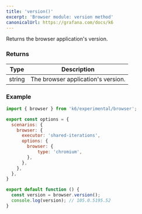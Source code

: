 ```yaml
---
title: 'version()'
excerpt: 'Browser module: version method'
canonicalUrl: https://grafana.com/docs/k6
---
```


Returns the browser application's version.

### Returns

| Type   | Description                        |
| ------ | ---------------------------------- |
| string | The browser application's version. |


### Example

<CodeGroup labels={[]}>

```javascript
import { browser } from 'k6/experimental/browser';

export const options = {
  scenarios: {
    browser: {
      executor: 'shared-iterations',
      options: {
        browser: {
            type: 'chromium',
        },
      },
    },
  },
}

export default function () {
  const version = browser.version();
  console.log(version); // 105.0.5195.52
}
```

</CodeGroup>
